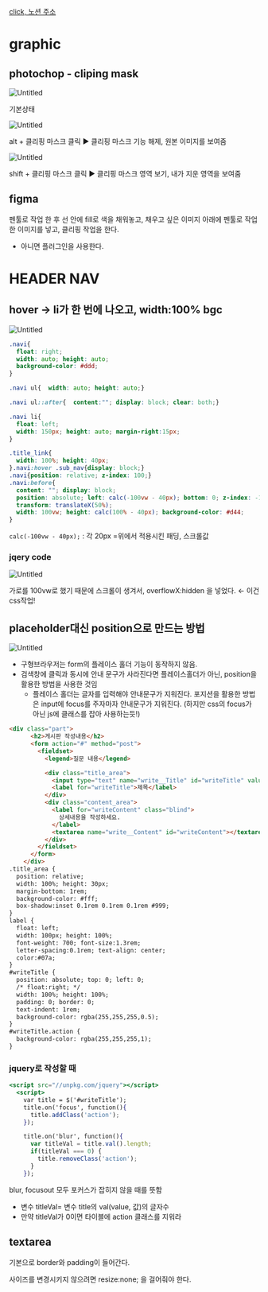 [click, 노션 주소](https://www.notion.so/TIL-10-27-c2eb282c01334b1cad38f95724933193)



# graphic

## photochop - cliping mask

![Untitled](https://s3-us-west-2.amazonaws.com/secure.notion-static.com/dadc6273-7f0d-4a69-9715-3f8a7a45d161/Untitled.png)

기본상태

![Untitled](https://s3-us-west-2.amazonaws.com/secure.notion-static.com/9c06d30f-7365-475b-826e-768cc220cbde/Untitled.png)

alt + 클리핑 마스크 클릭 ▶ 클리핑 마스크 기능 해제, 원본 이미지를 보여줌

![Untitled](https://s3-us-west-2.amazonaws.com/secure.notion-static.com/21c99045-6bb2-4d69-908d-49dd77f928e2/Untitled.png)

shift + 클리핑 마스크 클릭 ▶ 클리핑 마스크 영역 보기, 내가 지운 영역을 보여줌

## figma

펜툴로 작업 한 후 선 안에 fill로 색을 채워놓고, 채우고 싶은 이미지 아래에 펜툴로 작업한 이미지를 넣고, 클리핑 작업을 한다.

- 아니면 플러그인을 사용한다.

# HEADER NAV

## hover → li가 한 번에 나오고, width:100% bgc

![Untitled](https://s3-us-west-2.amazonaws.com/secure.notion-static.com/40e33596-ccff-424a-9dcd-7fd7bf0994b7/Untitled.png)

```css
.navi{
  float: right;
  width: auto; height: auto;
  background-color: #ddd;
}

.navi ul{  width: auto; height: auto;}

.navi ul::after{  content:""; display: block; clear: both;}

.navi li{
  float: left;
  width: 150px; height: auto; margin-right:15px;
}

.title_link{
  width: 100%; height: 40px;
}.navi:hover .sub_nav{display: block;}
.navi{position: relative; z-index: 100;}
.navi:before{
  content: ""; display: block;
  position: absolute; left: calc(-100vw - 40px); bottom: 0; z-index: -1;
  transform: translateX(50%);
  width: 100vw; height: calc(100% - 40px); background-color: #d44;
}
```

`calc(-100vw - 40px);` : 각 20px =위에서 적용시킨 패딩, 스크롤값

### jqery code

![Untitled](https://s3-us-west-2.amazonaws.com/secure.notion-static.com/32143e6a-f29f-4719-9940-506e1308ea8a/Untitled.png)

가로를 100vw로 했기 때문에 스크롤이 생겨서, overflowX:hidden 을 넣었다. ← 이건 css작업!

## placeholder대신 position으로 만드는 방법

![Untitled](https://s3-us-west-2.amazonaws.com/secure.notion-static.com/27984587-bc72-48ae-b79c-23aeb694d279/Untitled.png)

- 구형브라우저는 form의 플레이스 홀더 기능이 동작하지 않음.
- 검색창에 클릭과 동시에 안내 문구가 사라진다면 플레이스홀더가 아닌, position을 활용한 방법을 사용한 것임
  - 플레이스 홀더는 글자를 입력해야 안내문구가 지워진다. 포지션을 활용한 방법은 input에 focus를 주자마자 안내문구가 지워진다. (하지만 css의 focus가 아닌 js에 클래스를 잡아 사용하는듯!)

```html
<div class="part">
      <h2>게시판 작성내용</h2>
      <form action="#" method="post">
        <fieldset>
          <legend>질문 내용</legend>

          <div class="title_area">
            <input type="text" name="write__Title" id="writeTitle" value="" />
            <label for="writeTitle">제목</label>
          </div>
          <div class="content_area">
            <label for="writeContent" class="blind">
              상세내용을 작성하세요.
            </label>
            <textarea name="write__Content" id="writeContent"></textarea>
          </div>
        </fieldset>
      </form>
    </div>
.title_area {
  position: relative;
  width: 100%; height: 30px;
  margin-bottom: 1rem;
  background-color: #fff;
  box-shadow:inset 0.1rem 0.1rem 0.1rem #999;
}
label {
  float: left;
  width: 100px; height: 100%; 
  font-weight: 700; font-size:1.3rem;
  letter-spacing:0.1rem; text-align: center; 
  color:#07a; 
}
#writeTitle {
  position: absolute; top: 0; left: 0;
  /* float:right; */
  width: 100%; height: 100%;
  padding: 0; border: 0;
  text-indent: 1rem;
  background-color: rgba(255,255,255,0.5);
}
#writeTitle.action { 
  background-color: rgba(255,255,255,1);
}
```

### jquery로 작성할 때

```jsx
<script src="//unpkg.com/jquery"></script>
  <script>
    var title = $('#writeTitle');
    title.on('focus', function(){
      title.addClass('action');
    });

    title.on('blur', function(){
      var titleVal = title.val().length;
      if(titleVal === 0) {
        title.removeClass('action');
      }
    });
```

blur, focusout 모두 포커스가 잡히지 않을 때를 뜻함

- 변수 titleVal= 변수 title의 val(value, 값)의 글자수
- 만약 titleVal가 0이면 타이블에 action 클래스를 지워라

## textarea

기본으로 border와 padding이 들어간다.

사이즈를 변경시키지 않으려면 resize:none; 을 걸어줘야 한다.
